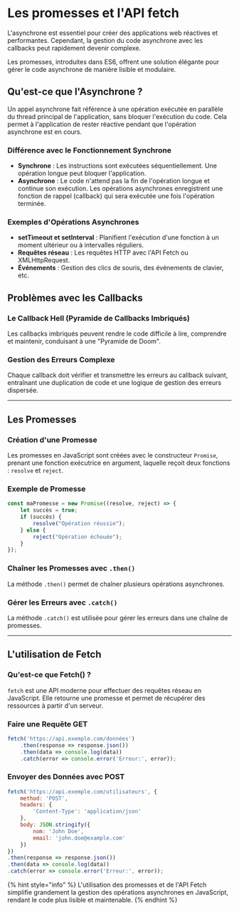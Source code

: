 # Les promesses et l'API fetch

L'asynchrone est essentiel pour créer des applications web réactives et performantes. Cependant, la gestion du code asynchrone avec les callbacks peut rapidement devenir complexe.&#x20;

Les promesses, introduites dans ES6, offrent une solution élégante pour gérer le code asynchrone de manière lisible et modulaire.

## Qu'est-ce que l'Asynchrone ?

Un appel asynchrone fait référence à une opération exécutée en parallèle du thread principal de l'application, sans bloquer l'exécution du code. Cela permet à l'application de rester réactive pendant que l'opération asynchrone est en cours.

### **Différence avec le Fonctionnement Synchrone**

* **Synchrone** : Les instructions sont exécutées séquentiellement. Une opération longue peut bloquer l'application.
* **Asynchrone** : Le code n'attend pas la fin de l'opération longue et continue son exécution. Les opérations asynchrones enregistrent une fonction de rappel (callback) qui sera exécutée une fois l'opération terminée.

### **Exemples d'Opérations Asynchrones**

* **setTimeout et setInterval** : Planifient l'exécution d'une fonction à un moment ultérieur ou à intervalles réguliers.
* **Requêtes réseau** : Les requêtes HTTP avec l'API Fetch ou XMLHttpRequest.
* **Événements** : Gestion des clics de souris, des événements de clavier, etc.

## Problèmes avec les Callbacks

### **Le Callback Hell (Pyramide de Callbacks Imbriqués)**

Les callbacks imbriqués peuvent rendre le code difficile à lire, comprendre et maintenir, conduisant à une "Pyramide de Doom".

### **Gestion des Erreurs Complexe**

Chaque callback doit vérifier et transmettre les erreurs au callback suivant, entraînant une duplication de code et une logique de gestion des erreurs dispersée.

***

## Les Promesses

### **Création d'une Promesse**

Les promesses en JavaScript sont créées avec le constructeur `Promise`, prenant une fonction exécutrice en argument, laquelle reçoit deux fonctions : `resolve` et `reject`.

### **Exemple de Promesse**

```javascript
const maPromesse = new Promise((resolve, reject) => {
    let succès = true;
    if (succès) {
        resolve("Opération réussie");
    } else {
        reject("Opération échouée");
    }
});
```

### **Chaîner les Promesses avec `.then()`**

La méthode `.then()` permet de chaîner plusieurs opérations asynchrones.

### **Gérer les Erreurs avec `.catch()`**

La méthode `.catch()` est utilisée pour gérer les erreurs dans une chaîne de promesses.

***

## L'utilisation de Fetch

### **Qu'est-ce que Fetch() ?**

`fetch` est une API moderne pour effectuer des requêtes réseau en JavaScript. Elle retourne une promesse et permet de récupérer des ressources à partir d'un serveur.

### **Faire une Requête GET**

```javascript
fetch('https://api.exemple.com/données')
    .then(response => response.json())
    .then(data => console.log(data))
    .catch(error => console.error('Erreur:', error));
```

### **Envoyer des Données avec POST**

```javascript
fetch('https://api.exemple.com/utilisateurs', {
    method: 'POST',
    headers: {
        'Content-Type': 'application/json'
    },
    body: JSON.stringify({
        nom: 'John Doe',
        email: 'john.doe@example.com'
    })
})
.then(response => response.json())
.then(data => console.log(data))
.catch(error => console.error('Erreur:', error));
```

{% hint style="info" %}
L'utilisation des promesses et de l'API Fetch simplifie grandement la gestion des opérations asynchrones en JavaScript, rendant le code plus lisible et maintenable.
{% endhint %}
